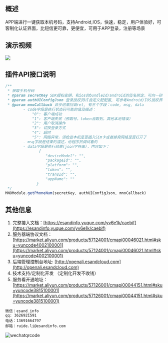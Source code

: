 ## 概述
APP端进行一键获取本机号码，支持Android,IOS，快速，稳定，用户体验好，可客制化认证界面，比短信更可靠，更便宜，可用于APP登录，注册等场景

## 演示视频
![](http://open.esandcloud.com/share/index.php/s/VqA9CVMS9QJHux5/download)

## 插件API接口说明

```js
/**
 * 获取手机号码
 * @param secretKey SDK授权密钥，和ios的bundleId/android的签名绑定，可向一砂索取,Android和IOS的密钥不一样
 * @param authUIConfigJson 登录授权⻚UI⾃定义配配置, 可参考Android/IOS授权界面客制化
 * @param mnoCallback 异步结果回调ret, 有三个字段：code, msg, data
        - code字段是执行状态码可能的值及描述：
            "0": 客户端成功
            "1": 客户端失败（预取号，token没取到，其他本地错误）
            "2": 用户取消操作
            "3": 切换登录方式
            "4": 超时
            "5": 网络异常，请检查本机是否插入Sim卡或者蜂窝网络是否打开了
        - msg字段是结果的描述，给程序员调试看的
        - data字段是执行结果(json字符串)，内容如下：
               {
                  "deviceModel": "",
                  "packageId": "",
                  "platform": "",
                  "token": "",
                  "transId": "",
                  "appName": ""
              }
 */
MNOModule.getPhoneNum(secretKey, authUIConfigJson, mnoCallback)
```

## 其他信息
1. 完整接入文档：[https://esandinfo.yuque.com/yv6e1k/caebif](https://esandinfo.yuque.com/yv6e1k/caebif)
2. 服务器端协议文档：[https://market.aliyun.com/products/57124001/cmapi00046021.html#sku=yuncode4002100001](https://market.aliyun.com/products/57124001/cmapi00046021.html#sku=yuncode4002100001)
3. 后端管理控制台地址: [http://openali.esandcloud.com](http://openali.esandcloud.com)
4. 技术支持/定制化开发 （定制化开发不收钱）
5. 服务看开通地址：[https://market.aliyun.com/products/57126001/cmapi00044151.html#sku=yuncode3815100001](https://market.aliyun.com/products/57126001/cmapi00044151.html#sku=yuncode3815100001)
```
微信：esand_info
qq: 3626921591
电话：13691664797
邮箱：ruide.li@esandinfo.com
```
![wechatqrcode](http://open.esandcloud.com/share/index.php/s/hzT4Gb0BN81svae/download)
